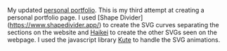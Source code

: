 My updated [personal portfolio](https://ryan-dev.com/). This is my third attempt at creating a personal portfolio page. I used [Shape Divider]
(https://www.shapedivider.app/) to create the SVG curves separating the sections on the website and [Haikei](https://app.haikei.app/) to create the other 
SVGs seen on the webpage. I used the javascript library [Kute](https://thednp.github.io/kute.js/) to handle the SVG animations.


